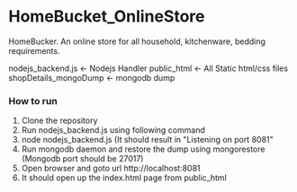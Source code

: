 # HomeBucket_OnlineStore
HomeBucker. An online store for all household, kitchenware, bedding requirements.

nodejs_backend.js <- Nodejs Handler
public_html <- All Static html/css files
shopDetails_mongoDump <- mongodb dump

### How to run
1. Clone the repository
2. Run nodejs_backend.js using following command
3. node nodejs_backend.js (It should result in "Listening on port 8081"
4. Run mongodb daemon and restore the dump using mongorestore (Mongodb port should be 27017)
5. Open browser and goto url http://localhost:8081
6. It should open up the index.html page from public_html
